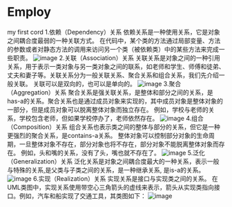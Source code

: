 # Employ
my first cord
1.依赖（Dependency）关系
       依赖关系是一种使用关系，它是对象之间耦合度最弱的一种关联方式。
       在代码中，某个类的方法通过局部变量、方法的参数或者对静态方法的调用来访问另一个类（被依赖类）中的某些方法来完成一些职责。
![image](https://github.com/penguin-dream/Employ/assets/97454173/f7701fb8-cdd0-46af-91c2-2c67ce7dba4a)
2.关联（Association）关系
       关联关系是对象之间的一种引用关系，用于表示一类对象与另一类对象之间的联系，如老师和学生、师傅和徒弟、丈夫和妻子等。关联关系分为一般关联关系、聚合关系和组合关系，我们先介绍一般关联。
       关联可以是双向的，也可以是单向的。
![image](https://github.com/penguin-dream/Employ/assets/97454173/8b398ed6-b582-4355-9799-fee4f56d2cfc)
3.聚合（Aggregation）关系
      聚合关系是强关联关系，是整体和部分之间的关系，是has-a的关系。聚合关系也是通过成员对象来实现的，其中成员对象是整体对象的一部分，但是成员对象可以脱离整体对象而独立存在。
      例如，学校与老师的关系，学校包含老师，但如果学校停办了，老师依然存在。
![image](https://github.com/penguin-dream/Employ/assets/97454173/f03316d5-ab88-4de2-be3f-2a54e9354638)
4.组合（Composition）关系
       组合关系也表示类之间的整体与部分的关系，但它是一种更强烈的聚合关系，是contains-a关系。
       整体对象可以控制部分对象的生命周期，一旦整体对象不存在，部分对象也将不存在，部分对象不能脱离整体对象而存在。
       例如，头和嘴的关系，没有了头，嘴也就不存在了。
![image](https://github.com/penguin-dream/Employ/assets/97454173/6f547a0c-464c-4dfb-beb9-eab76bbd6993)
5.泛化（Generalization）关系
       泛化关系是对象之间耦合度最大的一种关系，表示一般与特殊的关系,是父类与子类之间的关系，是一种继承关系, 是is-a的关系。
![image](https://github.com/penguin-dream/Employ/assets/97454173/54637a97-f010-47c1-af22-575b72948bf1)
6.实现（Realization）关系
       实现关系是接口与实现类之间的关系。
       在UML类图中，实现关系使用带空心三角箭头的虚线来表示，箭头从实现类指向接口。例如，汽车和船实现了交通工具，其类图如下：
![image](https://github.com/penguin-dream/Employ/assets/97454173/d9ac36b7-4eae-4d27-9e62-d5948e1049d5)



